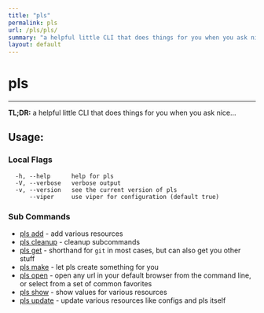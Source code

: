 ```yaml
---
title: "pls"
permalink: pls
url: /pls/pls/
summary: "a helpful little CLI that does things for you when you ask nice..."
layout: default
---
```

# pls 

---
**TL;DR:** a helpful little CLI that does things for you when you ask nice...

## Usage:

### Local Flags

```
  -h, --help      help for pls
  -V, --verbose   verbose output
  -v, --version   see the current version of pls
      --viper     use viper for configuration (default true)
```

### Sub Commands

* [pls add](/pls/pls_add)	 - add various resources
* [pls cleanup](/pls/pls_cleanup)	 - cleanup subcommands
* [pls get](/pls/pls_get)	 - shorthand for `git` in most cases, but can also get you other stuff
* [pls make](/pls/pls_make)	 - let pls create something for you
* [pls open](/pls/pls_open)	 - open any url in your default browser from the command line, or select from a set of common favorites
* [pls show](/pls/pls_show)	 - show values for various resources
* [pls update](/pls/pls_update)	 - update various resources like configs and pls itself

